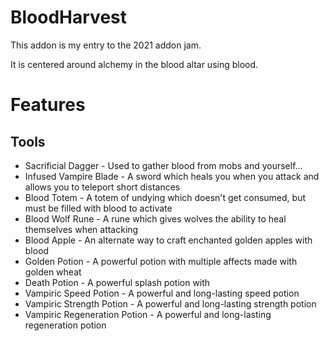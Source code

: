 # BloodHarvest
This addon is my entry to the 2021 addon jam.

It is centered around alchemy in the blood altar using blood.

# Features

## Tools
- Sacrificial Dagger - Used to gather blood from mobs and yourself...
- Infused Vampire Blade - A sword which heals you when you attack and allows you to teleport short distances
- Blood Totem - A totem of undying which doesn't get consumed, but must be filled with blood to activate
- Blood Wolf Rune - A rune which gives wolves the ability to heal themselves when attacking
- Blood Apple - An alternate way to craft enchanted golden apples with blood
- Golden Potion - A powerful potion with multiple affects made with golden wheat
- Death Potion - A powerful splash potion with
- Vampiric Speed Potion - A powerful and long-lasting speed potion
- Vampiric Strength Potion - A powerful and long-lasting strength potion
- Vampiric Regeneration Potion - A powerful and long-lasting regeneration potion